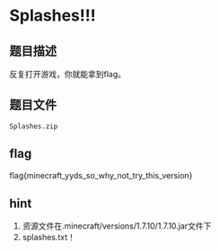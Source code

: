 # Splashes!!!

## 题目描述

反复打开游戏，你就能拿到flag。

## 题目文件

`Splashes.zip`

## flag

flag{minecraft_yyds_so_why_not_try_this_version}

## hint

1.  资源文件在.minecraft/versions/1.7.10/1.7.10.jar文件下
2.  splashes.txt！

